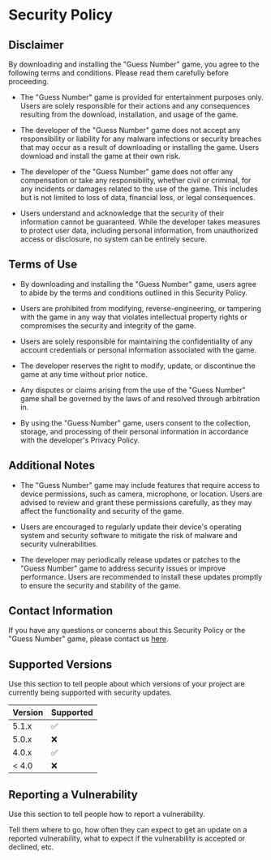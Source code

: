 # Security Policy

## Disclaimer

By downloading and installing the "Guess Number" game, you agree to the following terms and conditions. Please read them carefully before proceeding.

- The "Guess Number" game is provided for entertainment purposes only. Users are solely responsible for their actions and any consequences resulting from the download, installation, and usage of the game.

- The developer of the "Guess Number" game does not accept any responsibility or liability for any malware infections or security breaches that may occur as a result of downloading or installing the game. Users download and install the game at their own risk.

- The developer of the "Guess Number" game does not offer any compensation or take any responsibility, whether civil or criminal, for any incidents or damages related to the use of the game. This includes but is not limited to loss of data, financial loss, or legal consequences.

- Users understand and acknowledge that the security of their information cannot be guaranteed. While the developer takes measures to protect user data, including personal information, from unauthorized access or disclosure, no system can be entirely secure.

## Terms of Use

- By downloading and installing the "Guess Number" game, users agree to abide by the terms and conditions outlined in this Security Policy.

- Users are prohibited from modifying, reverse-engineering, or tampering with the game in any way that violates intellectual property rights or compromises the security and integrity of the game.

- Users are solely responsible for maintaining the confidentiality of any account credentials or personal information associated with the game.

- The developer reserves the right to modify, update, or discontinue the game at any time without prior notice.

- Any disputes or claims arising from the use of the "Guess Number" game shall be governed by the laws of and resolved through arbitration in.

- By using the "Guess Number" game, users consent to the collection, storage, and processing of their personal information in accordance with the developer's Privacy Policy.

## Additional Notes

- The "Guess Number" game may include features that require access to device permissions, such as camera, microphone, or location. Users are advised to review and grant these permissions carefully, as they may affect the functionality and security of the game.

- Users are encouraged to regularly update their device's operating system and security software to mitigate the risk of malware and security vulnerabilities.

- The developer may periodically release updates or patches to the "Guess Number" game to address security issues or improve performance. Users are recommended to install these updates promptly to ensure the security and stability of the game.

## Contact Information

If you have any questions or concerns about this Security Policy or the "Guess Number" game, please contact us [here](mailto:minhkhoi0515@gmail.com).

## Supported Versions

Use this section to tell people about which versions of your project are
currently being supported with security updates.

| Version | Supported          |
| ------- | ------------------ |
| 5.1.x   | :white_check_mark: |
| 5.0.x   | :x:                |
| 4.0.x   | :white_check_mark: |
| < 4.0   | :x:                |

## Reporting a Vulnerability

Use this section to tell people how to report a vulnerability.

Tell them where to go, how often they can expect to get an update on a
reported vulnerability, what to expect if the vulnerability is accepted or
declined, etc.
